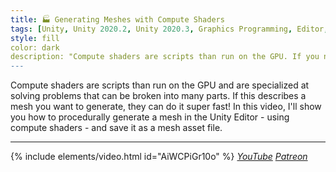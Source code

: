 ```yaml
---
title: 🏭 Generating Meshes with Compute Shaders
tags: [Unity, Unity 2020.2, Unity 2020.3, Graphics Programming, Editor, URP, HLSL, C#, Compute Shader, Basics, Video]
style: fill
color: dark 
description: "Compute shaders are scripts than run on the GPU. If you need a mesh generated, they can do it super fast!"
---
```


Compute shaders are scripts than run on the GPU and are specialized at solving problems that can be broken into many parts. If this describes a mesh you want to generate, they can do it super fast! In this video, I'll show you how to procedurally generate a mesh in the Unity Editor - using compute shaders -  and save it as a mesh asset file.

***

{% include elements/video.html id="AiWCPiGr10o" %}
*[YouTube](https://youtu.be/AiWCPiGr10o) [Patreon](https://www.patreon.com/posts/files-bake-with-47120317)* 